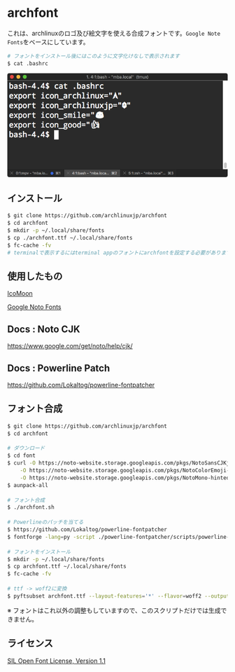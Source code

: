 # archfont

これは、archlinuxのロゴ及び絵文字を使える合成フォントです。`Google Note Fonts`をベースにしています。

```sh
# フォントをインストール後にはこのように文字化けなしで表示されます
$ cat .bashrc
```

![](https://github.com/ArchLinuxJP/archfont/blob/master/img/archfont.png?raw=true)

## インストール

```sh
$ git clone https://github.com/archlinuxjp/archfont
$ cd archfont
$ mkdir -p ~/.local/share/fonts
$ cp ./archfont.ttf ~/.local/share/fonts
$ fc-cache -fv
# terminalで表示するにはterminal appのフォントにarchfontを設定する必要があります
```

## 使用したもの

[IcoMoon](https://icomoon.io/)

[Google Noto Fonts](https://www.google.com/get/noto/)

## Docs : Noto CJK

https://www.google.com/get/noto/help/cjk/

## Docs : Powerline Patch

https://github.com/Lokaltog/powerline-fontpatcher

## フォント合成

```sh
$ git clone https://github.com/archlinuxjp/archfont
$ cd archfont

# ダウンロード
$ cd font
$ curl -O https://noto-website.storage.googleapis.com/pkgs/NotoSansCJKjp-hinted.zip \
	-O https://noto-website.storage.googleapis.com/pkgs/NotoColorEmoji-unhinted.zip \
	-O https://noto-website.storage.googleapis.com/pkgs/NotoMono-hinted.zip
$ aunpack-all 

# フォント合成
$ ./archfont.sh

# Powerlineのパッチを当てる
$ https://github.com/Lokaltog/powerline-fontpatcher
$ fontforge -lang=py -script ./powerline-fontpatcher/scripts/powerline-fontpatcher archfont.ttf

# フォントをインストール
$ mkdir -p ~/.local/share/fonts
$ cp archfont.ttf ~/.local/share/fonts
$ fc-cache -fv

# ttf -> woff2に変換
$ pyftsubset archfont.ttf --layout-features='*' --flavor=woff2 --output-file=archfont.woff2
```

※ フォントはこれ以外の調整もしていますので、このスクリプトだけでは生成できません。

## ライセンス

[SIL Open Font License, Version 1.1](https://ja.osdn.net/projects/opensource/wiki/SIL_Open_Font_License_1.1)

